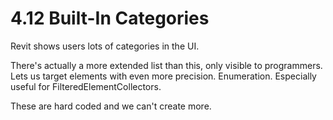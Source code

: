 # 4.12 Built-In Categories

Revit shows users lots of categories in the UI. 

There's actually a more extended list than this, only visible to programmers. Lets us target elements with even more precision. Enumeration. Especially useful for FilteredElementCollectors.

These are hard coded and we can't create more. 

